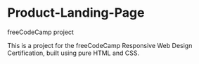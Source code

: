 # Product-Landing-Page
freeCodeCamp project

This is a project for the freeCodeCamp Responsive Web Design Certification, built using pure HTML and CSS. 
